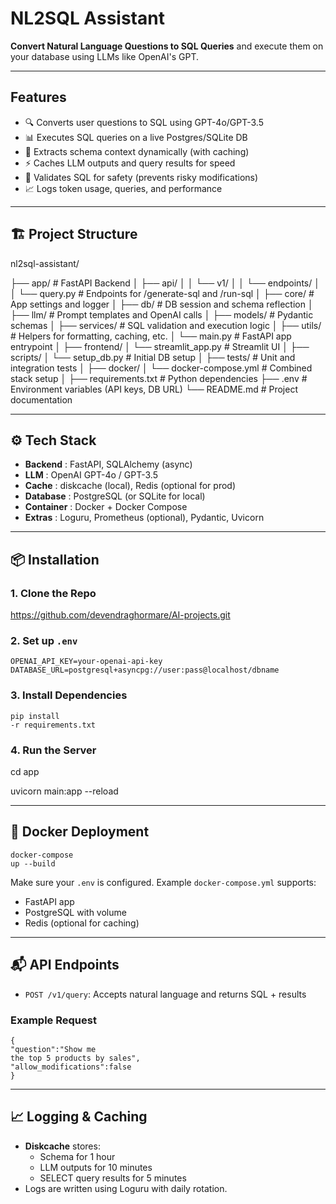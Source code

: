 
# NL2SQL Assistant

**Convert Natural Language Questions to SQL Queries** and execute them on your database using LLMs like OpenAI's GPT.

---

## Features

* 🔍 Converts user questions to SQL using GPT-4o/GPT-3.5
* 📊 Executes SQL queries on a live Postgres/SQLite DB
* 📂 Extracts schema context dynamically (with caching)
* ⚡ Caches LLM outputs and query results for speed
* 🔐 Validates SQL for safety (prevents risky modifications)
* 📈 Logs token usage, queries, and performance

---

## 🏗️ Project Structure


nl2sql-assistant/

├── app/                        # FastAPI Backend
│   ├── api/
│   │   └── v1/
│   │       └── endpoints/
│   │           └── query.py         # Endpoints for /generate-sql and /run-sql
│   ├── core/                        # App settings and logger
│   ├── db/                          # DB session and schema reflection
│   ├── llm/                         # Prompt templates and OpenAI calls
│   ├── models/                      # Pydantic schemas
│   ├── services/                    # SQL validation and execution logic
│   ├── utils/                       # Helpers for formatting, caching, etc.
│   └── main.py                      # FastAPI app entrypoint
│
├── frontend/
│   └── streamlit_app.py             # Streamlit UI
│
├── scripts/
│   └── setup_db.py                  # Initial DB setup
│
├── tests/                           # Unit and integration tests
│
├── docker/
│   └── docker-compose.yml          # Combined stack setup
│
├── requirements.txt                 # Python dependencies
├── .env                             # Environment variables (API keys, DB URL)
└── README.md                        # Project documentation

---

## ⚙️ Tech Stack

* **Backend** : FastAPI, SQLAlchemy (async)
* **LLM** : OpenAI GPT-4o / GPT-3.5
* **Cache** : diskcache (local), Redis (optional for prod)
* **Database** : PostgreSQL (or SQLite for local)
* **Container** : Docker + Docker Compose
* **Extras** : Loguru, Prometheus (optional), Pydantic, Uvicorn

---

## 📦 Installation

### 1. Clone the Repo

https://github.com/devendraghormare/AI-projects.git

### 2. Set up `.env`

<code class="whitespace-pre! language-env"><span>OPENAI_API_KEY=your-openai-api-key
DATABASE_URL=postgresql+asyncpg://user:pass@localhost/dbname
</span></code></div></div></pre>

### 3. Install Dependencies

<code class="whitespace-pre! language-bash"><span><span>pip install -r requirements.txt
</span></span></code></div></div></pre>

### 4. Run the Server

cd app

uvicorn main:app --reload

---

## 🐳 Docker Deployment

<code class="whitespace-pre! language-bash"><span><span>docker-compose up --build
</span></span></code></div></div></pre>

Make sure your `.env` is configured. Example `docker-compose.yml` supports:

* FastAPI app
* PostgreSQL with volume
* Redis (optional for caching)

---

## 📬 API Endpoints

* `POST /v1/query`: Accepts natural language and returns SQL + results

### Example Request

<code class="whitespace-pre! language-json"><span><span>{</span><span>
  </span><span>"question"</span><span>:</span><span></span><span>"Show me the top 5 products by sales"</span><span>,</span><span>
  </span><span>"allow_modifications"</span><span>:</span><span></span><span>false</span><span>
</span><span>}</span><span>
</span></span></code></div></div></pre>

---

## 📈 Logging & Caching

* **Diskcache** stores:
  * Schema for 1 hour
  * LLM outputs for 10 minutes
  * SELECT query results for 5 minutes
* Logs are written using Loguru with daily rotation.
